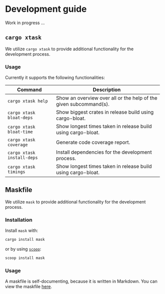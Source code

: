 # Development guide

Work in progress ...

## `cargo xtask`

We utilize `cargo xtask` to provide additional functionality for the development
process.

### Usage

Currently it supports the following functionalities:

| Command                    | Description                                                       |
| -------------------------- | ----------------------------------------------------------------- |
| `cargo xtask help`         | Show an overview over all or the help of the given subcommand(s). |
| `cargo xtask bloat-deps`   | Show biggest crates in release build using cargo-bloat.           |
| `cargo xtask bloat-time`   | Show longest times taken in release build using cargo-bloat.      |
| `cargo xtask coverage`     | Generate code coverage report.                                    |
| `cargo xtask install-deps` | Install dependencies for the development process.                 |
| `cargo xtask timings`      | Show longest times taken in release build using cargo-bloat.      |

## Maskfile

We utilize `mask` to provide additional functionality for the development
process.

### Installation

Install `mask` with:

```bash
cargo install mask
```

or by using [`scoop`](https://scoop.sh/):

```bash
scoop install mask
```

### Usage

A maskfile is self-documenting, because it is written in Markdown. You can view
the maskfile [here](https://github.com/rustic-rs/rustic/blob/main/maskfile.md).

